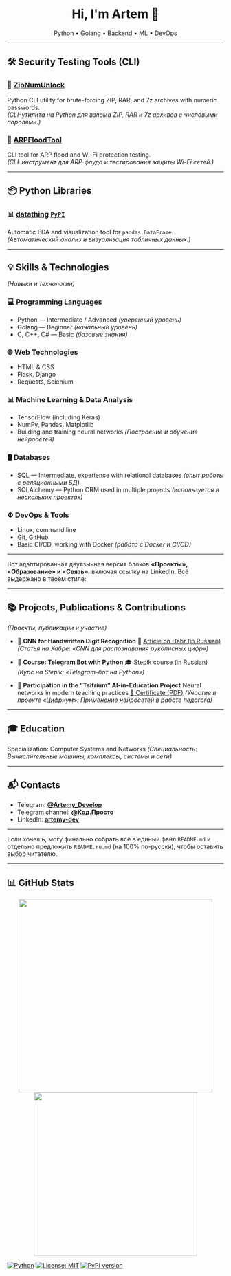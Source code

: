 <h1 align="center">Hi, I'm Artem 👋</h1>
<p align="center">
  Python • Golang • Backend • ML • DevOps
</p>

---

## 🛠 Security Testing Tools (CLI)

### 🚀 [**ZipNumUnlock**](https://github.com/Artemy-dev/ZipNumUnlock)  
Python CLI utility for brute-forcing ZIP, RAR, and 7z archives with numeric passwords.<br>
*(CLI-утилита на Python для взлома ZIP, RAR и 7z архивов с числовыми паролями.)*

### 🚀 [**ARPFloodTool**](https://github.com/Artemy-dev/ARPFloodTool)
CLI tool for ARP flood and Wi-Fi protection testing.<br>
*(CLI-инструмент для ARP-флуда и тестирования защиты Wi-Fi сетей.)*

---

## 📦 Python Libraries

### 📊 [**datathing**](https://github.com/Artemy-dev/datathing) [`PyPI`](https://pypi.org/project/datathing/)
Automatic EDA and visualization tool for `pandas.DataFrame`.<br>
*(Автоматический анализ и визуализация табличных данных.)*

---

## 💡 Skills & Technologies  
*(Навыки и технологии)*

### 💻 Programming Languages  
* Python — Intermediate / Advanced *(уверенный уровень)*  
* Golang — Beginner *(начальный уровень)*  
* C, C++, C# — Basic *(базовые знания)*

### 🌐 Web Technologies  
* HTML & CSS  
* Flask, Django  
* Requests, Selenium

### 📊 Machine Learning & Data Analysis  
* TensorFlow (including Keras)  
* NumPy, Pandas, Matplotlib  
* Building and training neural networks *(Построение и обучение нейросетей)*

### 🛢 Databases  
* SQL — Intermediate, experience with relational databases *(опыт работы с реляционными БД)*  
* SQLAlchemy — Python ORM used in multiple projects *(используется в нескольких проектах)*

### ⚙️ DevOps & Tools  
* Linux, command line  
* Git, GitHub  
* Basic CI/CD, working with Docker *(работа с Docker и CI/CD)*

---

Вот адаптированная двуязычная версия блоков **«Проекты», «Образование» и «Связь»**, включая ссылку на LinkedIn. Всё выдержано в твоём стиле:

---

## 📚 Projects, Publications & Contributions

*(Проекты, публикации и участие)*

* 🧠 **CNN for Handwritten Digit Recognition**
  📘 [Article on Habr (in Russian)](https://habr.com/p/856426)
  *(Статья на Хабре: «CNN для распознавания рукописных цифр»)*

* 🤖 **Course: Telegram Bot with Python**
  🎓 [Stepik course (in Russian)](https://stepik.org/course/211057)
  *(Курс на Stepik: «Telegram-бот на Python»)*

* 📜 **Participation in the “Tsifrium” AI-in-Education Project**
  Neural networks in modern teaching practices
  [📄 Certificate (PDF)](https://github.com/Artemy-dev/Artemy-dev/blob/main/certificates/Применение%20нейросетей.pdf)
  *(Участие в проекте «Цифриум»: Применение нейросетей в работе педагога)*

---

## 🎓 Education

Specialization: Computer Systems and Networks
*(Специальность: Вычислительные машины, комплексы, системы и сети)*

---

## 📬 Contacts

* Telegram: [**@Artemy\_Develop**](https://t.me/Artemy_Develop)
* Telegram channel: [**@Код.Просто**](https://t.me/code_just)
* LinkedIn: [**artemy-dev**](https://www.linkedin.com/in/artemy-dev/)

---

Если хочешь, могу финально собрать всё в единый файл `README.md` и отдельно предложить `README.ru.md` (на 100% по-русски), чтобы оставить выбор читателю.

---

## 📊 GitHub Stats
<p align="center"> <img src="https://github-readme-stats.vercel.app/api?username=Artemy-dev&show_icons=true&theme=radical" width="450"/> <img src="https://github-readme-stats.vercel.app/api/top-langs/?username=Artemy-dev&layout=compact&theme=radical" width="380"/> </p>

[![Python](https://img.shields.io/badge/Python-3.x-blue)]()
[![License: MIT](https://img.shields.io/badge/License-MIT-green.svg)]()
[![PyPI version](https://img.shields.io/pypi/v/datathing?color=brightgreen&label=PyPI&logo=pypi)](https://pypi.org/project/datathing/)

